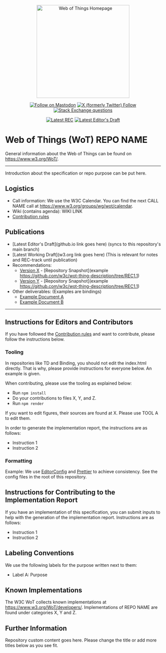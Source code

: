 <p align="center">
  <a href="https://w3.org/wot">
    <img alt="Web of Things Homepage" src="https://www.w3.org/WoT/IG/wiki/images/8/8f/WOT-hz.svg" width="300" />
  </a>
</p>

<p align="center">
  <a href="https://w3c.social/@wot">
    <img alt="Follow on Mastodon" src="https://img.shields.io/mastodon/follow/111609289932468076?domain=https%3A%2F%2Fw3c.social"></a>
  <a href="https://twitter.com/W3C_WoT">
    <img alt="X (formerly Twitter) Follow" src="https://img.shields.io/twitter/follow/W3C_WoT"></a>
  <a href="https://stackoverflow.com/questions/tagged/web-of-things">
    <img alt="Stack Exchange questions" src="https://img.shields.io/stackexchange/stackoverflow/t/web-of-things?style=plastic"></a>
</p>

<p align="center">
  <a href="https://example.com"> <!--  REC LINK -->
    <img alt="Latest REC" src="https://img.shields.io/badge/W3C_REC-Latest-005a9c"></a>
  <a href="https://example.com"> <!--  ED LINK -->
    <img alt="Latest Editor's Draft" src="https://img.shields.io/badge/Editor's_Draft-Latest-fe914a"></a>
</p>

# Web of Things (WoT) REPO NAME

General information about the Web of Things can be found on https://www.w3.org/WoT/.
  
---

Introduction about the specification or repo purpose can be put here.

## Logistics

- Call information: We use the W3C Calendar. You can find the next CALL NAME call at https://www.w3.org/groups/wg/wot/calendar.
- Wiki (contains agenda): WIKI LINK
- [Contribution rules](./CONTRIBUTING.md)

## Publications

- [Latest Editor's Draft](github.io link goes here) (syncs to this repository's main branch)
- [Latest Working Draft](w3.org link goes here) (This is relevant for notes and REC-track until publication)
- Recommendations:
  - [Version X](https://example.com) - [Repository Snapshot](example https://github.com/w3c/wot-thing-description/tree/REC1.1)
  - [Version Y](https://example.com) - [Repository Snapshot](example https://github.com/w3c/wot-thing-description/tree/REC1.1)
- Other deliverables: (Examples are bindings)
  - [Example Document A](https://example.com)
  - [Example Document B](https://example.com) 

---

<!-- The parts below do not apply to all repositories, change them as you see fit but consider them as a guideline -->

## Instructions for Editors and Contributors

If you have followed the [Contribution rules](./CONTRIBUTING.md) and want to contribute, please follow the instructions below.

### Tooling

In repositories like TD and Binding, you should not edit the index.html directly. That is why, please provide instructions for everyone below. An example is given.

When contributing, please use the tooling as explained below:

- Run `npm install`
- Do your contributions to files X, Y, and Z.
- Run `npm render`

If you want to edit figures, their sources are found at X. Please use TOOL A to edit them.

In order to generate the implementation report, the instructions are as follows:

- Instruction 1
- Instruction 2

### Formatting

Example: We use [EditorConfig](https://editorconfig.org/) and [Prettier](https://prettier.io/) to achieve consistency. See the config files in the root of this repository.

## Instructions for Contributing to the Implementation Report

If you have an implementation of this specification, you can submit inputs to help with the generation of the implementation report.
Instructions are as follows:

- Instruction 1
- Instruction 2

## Labeling Conventions

We use the following labels for the purpose written next to them:

- Label A: Purpose

## Known Implementations

The W3C WoT collects known implementations at <https://www.w3.org/WoT/developers/>. Implementations of REPO NAME are found under categories X, Y and Z.

## Further Information

Repository custom content goes here. Please change the title or add more titles below as you see fit.
